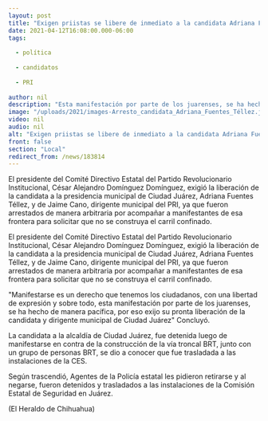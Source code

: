 ```yaml
---
layout: post
title: "Exigen priistas se libere de inmediato a la candidata Adriana Fuentes"
date: 2021-04-12T16:08:00.000-06:00
tags:
  
  - política
  
  - candidatos
  
  - PRI
  
author: nil
description: "Esta manifestación por parte de los juarenses, se ha hecho de manera pacífica, por eso exijo su pronta liberación de la candidata, expresó el dirigente estatal del PRI, Alejandro Domínguez"
image: "/uploads/2021/images-Arresto_candidata_Adriana_Fuentes_Téllez.jpg"
video: nil
audio: nil
alt: "Exigen priistas se libere de inmediato a la candidata Adriana Fuentes"
front: false
section: "Local"
redirect_from: /news/183814
---
```


El presidente del Comité Directivo Estatal del Partido Revolucionario Institucional, César Alejandro Domínguez Domínguez, exigió la liberación de la candidata a la presidencia municipal de Ciudad Juárez, Adriana Fuentes Téllez, y de Jaime Cano, dirigente municipal del PRI, ya que fueron arrestados de manera arbitraria por acompañar a manifestantes de esa frontera para solicitar que no se construya el carril confinado.

El presidente del Comité Directivo Estatal del Partido Revolucionario Institucional, César Alejandro Domínguez Domínguez, exigió la liberación de la candidata a la presidencia municipal de Ciudad Juárez, Adriana Fuentes Téllez, y de Jaime Cano, dirigente municipal del PRI, ya que fueron arrestados de manera arbitraria por acompañar a manifestantes de esa frontera para solicitar que no se construya el carril confinado.

"Manifestarse es un derecho que tenemos los ciudadanos, con una libertad de expresión y sobre todo, esta manifestación por parte de los juarenses, se ha hecho de manera pacífica, por eso exijo su pronta liberación de la candidata y dirigente municipal de Ciudad Juárez" Concluyó.

La candidata a la alcaldía de Ciudad Juárez, fue detenida luego de manifestarse en contra de la construcción de la vía troncal BRT, junto con un grupo de personas BRT, se dio a conocer que fue trasladada a las instalaciones de la CES.

Según trascendió, Agentes de la Policía estatal les pidieron retirarse y al negarse, fueron detenidos y trasladados a las instalaciones de la Comisión Estatal de Seguridad en Juárez.

(El Heraldo de Chihuahua)